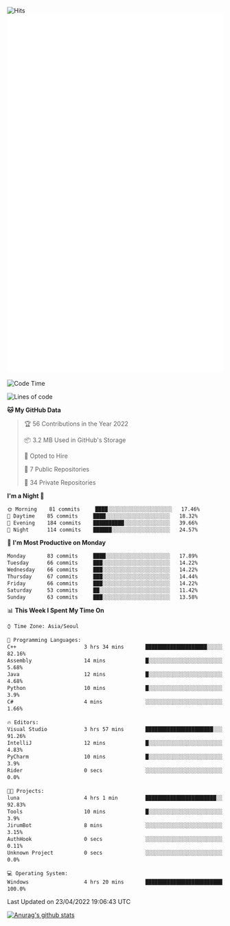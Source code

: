 ![Hits](https://hits.seeyoufarm.com/api/count/incr/badge.svg?url=https%3A%2F%2Fgithub.com%2Fkokose1234&count_bg=%2379C83D&title_bg=%23555555&icon=apple.svg&icon_color=%23E7E7E7&title=hits&edge_flat=false)
<br/>
![Metrics](https://github.com/kokose1234/kokose1234/blob/main/github-metrics.svg)

<!--START_SECTION:waka-->
![Code Time](http://img.shields.io/badge/Code%20Time-625%20hrs%2049%20mins-blue)

![Lines of code](https://img.shields.io/badge/From%20Hello%20World%20I%27ve%20Written-2%20Million%20lines%20of%20code-blue)

**🐱 My GitHub Data** 

> 🏆 56 Contributions in the Year 2022
 > 
> 📦 3.2 MB Used in GitHub's Storage 
 > 
> 💼 Opted to Hire
 > 
> 📜 7 Public Repositories 
 > 
> 🔑 34 Private Repositories  
 > 
**I'm a Night 🦉** 

```text
🌞 Morning    81 commits     ████░░░░░░░░░░░░░░░░░░░░░   17.46% 
🌆 Daytime    85 commits     ████░░░░░░░░░░░░░░░░░░░░░   18.32% 
🌃 Evening    184 commits    ██████████░░░░░░░░░░░░░░░   39.66% 
🌙 Night      114 commits    ██████░░░░░░░░░░░░░░░░░░░   24.57%

```
📅 **I'm Most Productive on Monday** 

```text
Monday       83 commits     ████░░░░░░░░░░░░░░░░░░░░░   17.89% 
Tuesday      66 commits     ███░░░░░░░░░░░░░░░░░░░░░░   14.22% 
Wednesday    66 commits     ███░░░░░░░░░░░░░░░░░░░░░░   14.22% 
Thursday     67 commits     ███░░░░░░░░░░░░░░░░░░░░░░   14.44% 
Friday       66 commits     ███░░░░░░░░░░░░░░░░░░░░░░   14.22% 
Saturday     53 commits     ██░░░░░░░░░░░░░░░░░░░░░░░   11.42% 
Sunday       63 commits     ███░░░░░░░░░░░░░░░░░░░░░░   13.58%

```


📊 **This Week I Spent My Time On** 

```text
⌚︎ Time Zone: Asia/Seoul

💬 Programming Languages: 
C++                      3 hrs 34 mins       ████████████████████░░░░░   82.16% 
Assembly                 14 mins             █░░░░░░░░░░░░░░░░░░░░░░░░   5.68% 
Java                     12 mins             █░░░░░░░░░░░░░░░░░░░░░░░░   4.68% 
Python                   10 mins             █░░░░░░░░░░░░░░░░░░░░░░░░   3.9% 
C#                       4 mins              ░░░░░░░░░░░░░░░░░░░░░░░░░   1.66%

🔥 Editors: 
Visual Studio            3 hrs 57 mins       ██████████████████████░░░   91.26% 
IntelliJ                 12 mins             █░░░░░░░░░░░░░░░░░░░░░░░░   4.83% 
PyCharm                  10 mins             █░░░░░░░░░░░░░░░░░░░░░░░░   3.9% 
Rider                    0 secs              ░░░░░░░░░░░░░░░░░░░░░░░░░   0.0%

🐱‍💻 Projects: 
luna                     4 hrs 1 min         ███████████████████████░░   92.83% 
Tools                    10 mins             █░░░░░░░░░░░░░░░░░░░░░░░░   3.9% 
JirumBot                 8 mins              ░░░░░░░░░░░░░░░░░░░░░░░░░   3.15% 
AuthHook                 0 secs              ░░░░░░░░░░░░░░░░░░░░░░░░░   0.11% 
Unknown Project          0 secs              ░░░░░░░░░░░░░░░░░░░░░░░░░   0.0%

💻 Operating System: 
Windows                  4 hrs 20 mins       █████████████████████████   100.0%

```


 Last Updated on 23/04/2022 19:06:43 UTC
<!--END_SECTION:waka-->

[![Anurag's github stats](https://github-readme-stats.vercel.app/api?username=kokose1234&theme=dracula)](https://github.com/anuraghazra/github-readme-stats)



	
